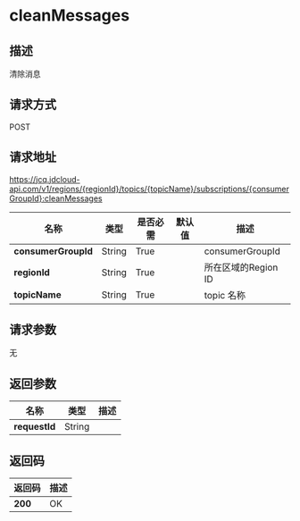 # cleanMessages


## 描述
清除消息

## 请求方式
POST

## 请求地址
https://jcq.jdcloud-api.com/v1/regions/{regionId}/topics/{topicName}/subscriptions/{consumerGroupId}:cleanMessages

|名称|类型|是否必需|默认值|描述|
|---|---|---|---|---|
|**consumerGroupId**|String|True| |consumerGroupId|
|**regionId**|String|True| |所在区域的Region ID|
|**topicName**|String|True| |topic 名称|

## 请求参数
无


## 返回参数
|名称|类型|描述|
|---|---|---|
|**requestId**|String| |


## 返回码
|返回码|描述|
|---|---|
|**200**|OK|
